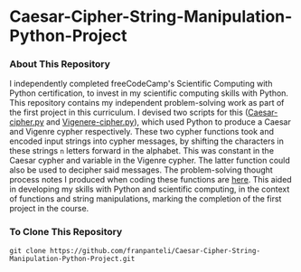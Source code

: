# Caesar-Cipher-String-Manipulation-Python-Project
### About This Repository
I independently completed freeCodeCamp's Scientific Computing with Python certification, to invest in my scientific computing skills with Python. This repository contains my independent problem-solving work as part of the first project in this curriculum. I devised two scripts for this ([Caesar-cipher.py](https://github.com/franpanteli/Caesar-Cipher-String-Manipulation-Python-Project/blob/main/Caesar-cipher.py) and [Vigenere-cipher.py](https://github.com/franpanteli/Caesar-Cipher-String-Manipulation-Python-Project/blob/main/Vigenere-cipher.py)), which used Python to produce a Caesar and Vigenre cypher respectively. These two cypher functions took and encoded input strings into cypher messages, by shifting the characters in these strings `n` letters forward in the alphabet. This was constant in the Caesar cypher and variable in the Vigenre cypher. The latter function could also be used to decipher said messages. The problem-solving thought process notes I produced when coding these functions are [here](https://github.com/franpanteli/Caesar-Cipher-String-Manipulation-Python-Project/blob/main/Cipher%20Problem%20Solving%20Thought%20Process%20Notes.txt). This aided in developing my skills with Python and scientific computing, in the context of functions and string manipulations, marking the completion of the first project in the course. 

### To Clone This Repository
```
git clone https://github.com/franpanteli/Caesar-Cipher-String-Manipulation-Python-Project.git
```
